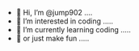 - 👋 Hi, I’m @jump902 ....
- 👀 I’m interested in coding .....
- 🌱 I’m currently learning coding .....
- 🌱 or just make fun .....

<!---
jump902/jump902 is a ✨ special ✨ repository because its `README.md` (this file) appears on your GitHub profile.
You can click the Preview link to take a look at your changes.
--->
